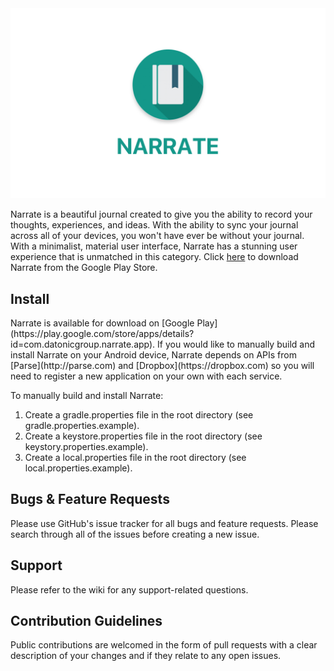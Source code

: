 
<img src="banner.png">

Narrate is a beautiful journal created to give you the ability to record your thoughts, experiences, and ideas. With the ability to sync your journal across all of your devices, you won't have ever be without your journal. With a minimalist, material user interface, Narrate has a stunning user experience that is unmatched in this category. Click [here](https://play.google.com/store/apps/details?id=com.datonicgroup.narrate.app) to download Narrate from the Google Play Store.

<h2>Install</h2>
Narrate is available for download on [Google Play](https://play.google.com/store/apps/details?id=com.datonicgroup.narrate.app). If you would like to manually build and install Narrate on your Android device, Narrate depends on APIs from [Parse](http://parse.com) and [Dropbox](https://dropbox.com) so you will need to register a new application on your own with each service.

To manually build and install Narrate:

1. Create a gradle.properties file in the root directory (see gradle.properties.example).
2. Create a keystore.properties file in the root directory (see keystory.properties.example).
3. Create a local.properties file in the root directory (see local.properties.example).

<h2>Bugs & Feature Requests</h2>
Please use GitHub's issue tracker for all bugs and feature requests. Please search through all of the issues before creating a new issue.

<h2>Support</h2>
Please refer to the wiki for any support-related questions.

<h2>Contribution Guidelines</h2>
Public contributions are welcomed in the form of pull requests with a clear description of your changes and if they relate to any open issues.